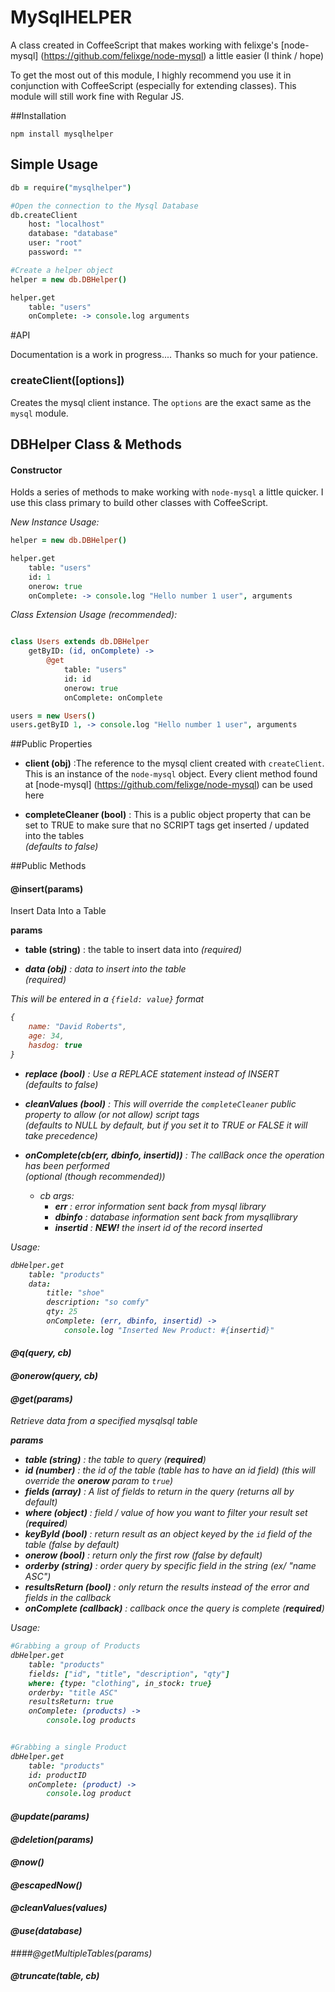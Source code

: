 # MySqlHELPER

A class created in CoffeeScript that makes working with felixge's [node-mysql] (https://github.com/felixge/node-mysql) a little easier (I think / hope)

To get the most out of this module, I highly recommend you use it in conjunction with CoffeeScript (especially for extending classes).  This module will still work fine with Regular JS. 


##Installation

```
npm install mysqlhelper
```

## Simple Usage

```coffeescript
db = require("mysqlhelper")

#Open the connection to the Mysql Database
db.createClient
	host: "localhost"
	database: "database"
	user: "root"
	password: ""

#Create a helper object
helper = new db.DBHelper()

helper.get
	table: "users"
	onComplete: -> console.log arguments

```

#API

Documentation is a work in progress.... Thanks so much for your patience.

### createClient([options])

Creates the mysql client instance.  The `options` are the exact same as the `mysql` module.

## DBHelper Class & Methods

#### Constructor

Holds a series of methods to make working with `node-mysql` a little quicker.  I use this class primary to build other classes with CoffeeScript.

*New Instance Usage:*

```coffeescript
helper = new db.DBHelper()

helper.get
	table: "users"
	id: 1
	onerow: true
	onComplete: -> console.log "Hello number 1 user", arguments
```

*Class Extension Usage (recommended):*

```coffeescript

class Users extends db.DBHelper
	getByID: (id, onComplete) ->
		@get
			table: "users"
			id: id
			onerow: true
			onComplete: onComplete

users = new Users()
users.getByID 1, -> console.log "Hello number 1 user", arguments
```

##Public Properties
- **client (obj)** :The reference to the mysql client created with `createClient`.  This is an instance of the `node-mysql` object.  Every client method found at [node-mysql] (https://github.com/felixge/node-mysql) can be used here

- **completeCleaner (bool)** : This is a public object property that can be set to TRUE to make sure that no SCRIPT tags get inserted / updated into the tables
<br />*(defaults to false)*

##Public Methods

#### @insert(params)

Insert Data Into a Table

**params**

- **table (string)** : the table to insert data into
*<i>(required)*

- **data (obj)** : data to insert into the table
<br />*(required)*

This will be entered in a `{field: value}` format

```javascript
{
	name: "David Roberts",
	age: 34,
	hasdog: true
}
```

- **replace (bool)** : Use a REPLACE statement instead of INSERT
<br />*(defaults to false)*

- **cleanValues (bool)** : This will override the `completeCleaner` public property to allow (or not allow) script tags
<br />*(defaults to NULL by default, but if you set it to TRUE or FALSE it will take precedence)*

- **onComplete(cb(err, dbinfo, insertid))** : The callBack once the operation has been performed
<br />*(optional (though recommended))*
	- cb args:
		- **err** : error information sent back from mysql library
		- **dbinfo** : database information sent back from mysqllibrary
		- **insertid** : **NEW!** the insert id of the record inserted

Usage:

```coffeescript
dbHelper.get
	table: "products"
	data: 
		title: "shoe"
		description: "so comfy"
		qty: 25
		onComplete: (err, dbinfo, insertid) ->
			console.log "Inserted New Product: #{insertid}"
```

#### @q(query, cb)

#### @onerow(query, cb)

#### @get(params)

Retrieve data from a specified mysqlsql table

**params**

- **table (string)** : the table to query (**required**)
- **id (number)** : the id of the table (table has to have an id field) (this will override the **onerow** param to `true`)
- **fields (array)** : A list of fields to return in the query (returns all by default)
- **where (object)** : field / value of how you want to filter your result set (**required**)
- **keyById (bool)** : return result as an object keyed by the `id` field of the table (false by default)
- **onerow (bool)** : return only the first row (false by default)
- **orderby (string)** : order query by specific field in the string (ex/ "name ASC")
- **resultsReturn (bool)** : only return the results instead of the error and fields in the callback
- **onComplete (callback)** : callback once the query is complete (**required**)

*Usage:*

```coffeescript
#Grabbing a group of Products
dbHelper.get
	table: "products"
	fields: ["id", "title", "description", "qty"]
	where: {type: "clothing", in_stock: true}
	orderby: "title ASC"
	resultsReturn: true
	onComplete: (products) ->
		console.log products


#Grabbing a single Product
dbHelper.get
	table: "products"
	id: productID
	onComplete: (product) ->
		console.log product
```

#### @update(params)

#### @deletion(params)

#### @now()

#### @escapedNow()

#### @cleanValues(values)

#### @use(database)

####@getMultipleTables(params)

#### @truncate(table, cb)
